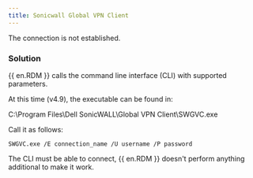 ```yaml
---
title: Sonicwall Global VPN Client
---
```

The connection is not established.
### Solution
{{ en.RDM }} calls the command line interface (CLI) with supported parameters.  

At this time (v4.9), the executable can be found in:  

C:\Program Files\Dell SonicWALL\Global VPN Client\SWGVC.exe  

Call it as follows:  

`SWGVC.exe /E connection_name /U username /P password`  

The CLI must be able to connect, {{ en.RDM }} doesn't perform anything additional to make it work.
